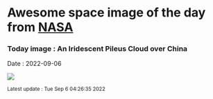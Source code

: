 
# Awesome space image of the day from [NASA](https://api.nasa.gov/)

### Today image : An Iridescent Pileus Cloud over China

Date : 2022-09-06


![](https://apod.nasa.gov/apod/image/2209/Pileus_Jiaqi_960.jpg)

<small>Latest update : Tue Sep  6 04:26:35 2022</small>


